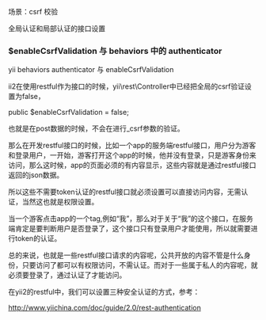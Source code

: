 场景：csrf 校验


全局认证和局部认证的接口设置

### $enableCsrfValidation 与 behaviors 中的  authenticator


yii behaviors authenticator 与 enableCsrfValidation



ii2在使用restful作为接口的时候，yii\rest\Controller中已经把全局的csrf验证设置为false，

public $enableCsrfValidation = false;

也就是在post数据的时候，不会在进行_csrf参数的验证。

那么在开发restful接口的时候，比如一个app的服务端restful接口，用户分为游客和登录用户，一开始，游客打开这个app的时候，他并没有登录，只是游客身份来访问，那么这时候，app的页面必须的有内容显示，这些内容就是通过restful接口返回的json数据。

所以这些不需要token认证的restful接口就必须设置可以直接访问内容，无需认证，当然这也就是权限设置。

当一个游客点击app的一个tag,例如“我”，那么对于关于“我”的这个接口，在服务端肯定是要判断用户是否登录了，这个接口只有登录用户才能使用，所以就需要进行token的认证。

总的来说，也就是一些restful接口请求的内容呢，公共开放的内容不管是什么身份，只要访问了都可以有权限访问，不需认证。而对于一些属于私人的内容呢，就必须要登录了，通过认证了才能访问。

在yii2的restful中，我们可以设置三种安全认证的方式，参考：

http://www.yiichina.com/doc/guide/2.0/rest-authentication



